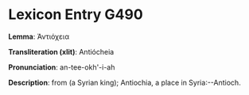 # Lexicon Entry G490

**Lemma**: Ἀντιόχεια

**Transliteration (xlit)**: Antiócheia

**Pronunciation**: an-tee-okh'-i-ah

**Description**:
from  (a Syrian king); Antiochia, a place in Syria:--Antioch.
